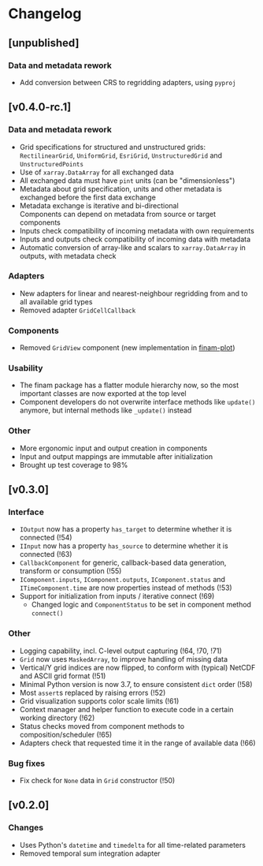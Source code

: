 # Changelog

## [unpublished]

### Data and metadata rework

* Add conversion between CRS to regridding adapters, using `pyproj`

## [v0.4.0-rc.1]

### Data and metadata rework

* Grid specifications for structured and unstructured grids:  
  `RectilinearGrid`, `UniformGrid`, `EsriGrid`, `UnstructuredGrid` and `UnstructuredPoints`
* Use of `xarray.DataArray` for all exchanged data
* All exchanged data must have `pint` units (can be "dimensionless")
* Metadata about grid specification, units and other metadata is exchanged before the first data exchange
* Metadata exchange is iterative and bi-directional  
  Components can depend on metadata from source or target components
* Inputs check compatibility of incoming metadata with own requirements
* Inputs and outputs check compatibility of incoming data with metadata
* Automatic conversion of array-like and scalars to `xarray.DataArray` in outputs, with metadata check

### Adapters

* New adapters for linear and nearest-neighbour regridding from and to all available grid types
* Removed adapter `GridCellCallback`

### Components

* Removed `GridView` component (new implementation in [finam-plot](https://git.ufz.de/FINAM/finam-plot))

### Usability

* The finam package has a flatter module hierarchy now, so the most important classes are now exported at the top level
* Component developers do not overwrite interface methods like `update()` anymore, but internal methods like `_update()` instead

### Other

* More ergonomic input and output creation in components
* Input and output mappings are immutable after initialization
* Brought up test coverage to 98%

## [v0.3.0]

### Interface

* `IOutput` now has a property `has_target` to determine whether it is connected (!54)
* `IInput` now has a property `has_source` to determine whether it is connected (!63)
* `CallbackComponent` for generic, callback-based data generation, transform or consumption (!55)
* `IComponent.inputs`, `IComponent.outputs`, `IComponent.status` and `ITimeComponent.time` are now properties instead of methods (!53)
* Support for initialization from inputs / iterative connect (!69)
  * Changed logic and `ComponentStatus` to be set in component method `connect()`

### Other

* Logging capability, incl. C-level output capturing (!64, !70, !71)
* `Grid` now uses `MaskedArray`, to improve handling of missing data
* Vertical/Y grid indices are now flipped, to conform with (typical) NetCDF and ASCII grid format (!51)
* Minimal Python version is now 3.7, to ensure consistent `dict` order (!58)
* Most `assert`s replaced by raising errors (!52)
* Grid visualization supports color scale limits (!61)
* Context manager and helper function to execute code in a certain working directory (!62)
* Status checks moved from component methods to composition/scheduler (!65)
* Adapters check that requested time it in the range of available data (!66)

### Bug fixes

* Fix check for `None` data in `Grid` constructor (!50)

## [v0.2.0]

### Changes

* Uses Python's `datetime` and `timedelta` for all time-related parameters
* Removed temporal sum integration adapter
